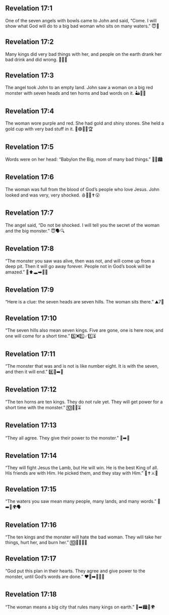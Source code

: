 ## Revelation 17:1
One of the seven angels with bowls came to John and said, “Come. I will show what God will do to a big bad woman who sits on many waters.” 😇🌊
## Revelation 17:2
Many kings did very bad things with her, and people on the earth drank her bad drink and did wrong. 👑🍷🚫
## Revelation 17:3
The angel took John to an empty land. John saw a woman on a big red monster with seven heads and ten horns and bad words on it. 🏜️👩🐉
## Revelation 17:4
The woman wore purple and red. She had gold and shiny stones. She held a gold cup with very bad stuff in it. 👗🟣🔴✨🏆
## Revelation 17:5
Words were on her head: “Babylon the Big, mom of many bad things.” 👩📝🏙️
## Revelation 17:6
The woman was full from the blood of God’s people who love Jesus. John looked and was very, very shocked. 🩸👩‍🦰✝️😮
## Revelation 17:7
The angel said, “Do not be shocked. I will tell you the secret of the woman and the big monster.” 😇🗣️🔍
## Revelation 17:8
“The monster you saw was alive, then was not, and will come up from a deep pit. Then it will go away forever. People not in God’s book will be amazed.” 🐉⬆️🕳️➡️🚫📖
## Revelation 17:9
“Here is a clue: the seven heads are seven hills. The woman sits there.” ⛰️7👩
## Revelation 17:10
“The seven hills also mean seven kings. Five are gone, one is here now, and one will come for a short time.” 5️⃣❌1️⃣✅1️⃣⏳
## Revelation 17:11
“The monster that was and is not is like number eight. It is with the seven, and then it will end.” 8️⃣🐉➡️🏁
## Revelation 17:12
“The ten horns are ten kings. They do not rule yet. They will get power for a short time with the monster.” 🔟🦄👑⏳
## Revelation 17:13
“They all agree. They give their power to the monster.” 🤝➡️🐉
## Revelation 17:14
“They will fight Jesus the Lamb, but He will win. He is the best King of all. His friends are with Him. He picked them, and they stay with Him.” 🐑✝️⚔️👑
## Revelation 17:15
“The waters you saw mean many people, many lands, and many words.” 🌊➡️👥🌍🗣️
## Revelation 17:16
“The ten kings and the monster will hate the bad woman. They will take her things, hurt her, and burn her.” 🔟👑🐉💢🔥
## Revelation 17:17
“God put this plan in their hearts. They agree and give power to the monster, until God’s words are done.” ❤️🧠➡️🐉📜✅
## Revelation 17:18
“The woman means a big city that rules many kings on earth.” 👩➡️🏙️👑🌍
